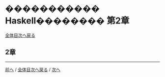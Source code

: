 # ����������� Haskell�������� 第2章
[全体目次へ戻る](index.md)

## 2章

***

[前へ](c1.md) /
[全体目次へ戻る](index.md) /
[次へ](c3.md)
